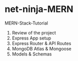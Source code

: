 # net-ninja-MERN

MERN-Stack-Tutorial

1. Review of the project
2. Express App setup
3. Express Router & API Routes
4. MongoDB Atlas & Mongoose
5. Models & Schemas

